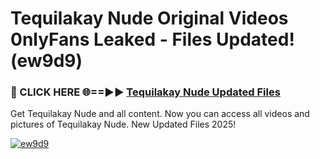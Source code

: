 # Tequilakay Nude Original Videos 0nlyFans Leaked - Files Updated! (ew9d9)

<h3>🔴 CLICK HERE 🌐==►► <a href="https://tinyurl.com/y5r63du9" rel="nofollow">Tequilakay Nude Updated Files</a></h3>

Get Tequilakay Nude and all content. Now you can access all videos and pictures of Tequilakay Nude. New Updated Files 2025!

[![ew9d9](https://i.imgur.com/UVo9nyh.gif)](https://tinyurl.com/y5r63du9)